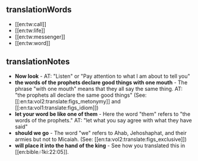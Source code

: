 ## translationWords

* [[en:tw:call]]
* [[en:tw:life]]
* [[en:tw:messenger]]
* [[en:tw:word]]

## translationNotes

* **Now look** - AT: "Listen" or "Pay attention to what I am about to tell you"
* **the words of the prophets declare good things with one mouth** - The phrase "with one mouth" means that they all say the same thing. AT: "the prophets all declare the same good things" (See: [[:en:ta:vol2:translate:figs_metonymy]] and [[:en:ta:vol1:translate:figs_idiom]])
* **let your word be like one of them** - Here the word "them" refers to "the words of the prophets." AT: "let what you say agree with what they have said"
* **should we go** - The word "we" refers to Ahab, Jehoshaphat, and their armies but not to Micaiah. (See: [[en:ta:vol2:translate:figs_exclusive]])
* **will place it into the hand of the king** - See how you translated this in [[en:bible:notes:1ki:22:05]].
